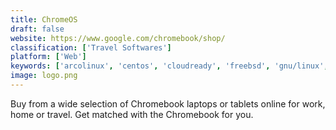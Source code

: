 ```yaml
---
title: ChromeOS
draft: false 
website: https://www.google.com/chromebook/shop/
classification: ['Travel Softwares']
platform: ['Web']
keywords: ['arcolinux', 'centos', 'cloudready', 'freebsd', 'gnu/linux', 'gallium_os', 'google_chrome', 'illumos', 'linux_mint', 'lubuntu', 'manjaro_linux', 'phoenix_os', 'pureos', 'rebornos', 'remix_os', 'templeos', 'ubuntu', 'windows_10', 'macos']
image: logo.png
---
```

Buy from a wide selection of Chromebook laptops or tablets online for work, home or travel. Get matched with the Chromebook for you.